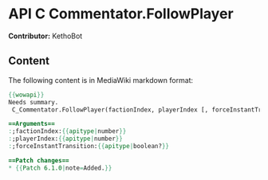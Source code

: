 # API C Commentator.FollowPlayer

**Contributor:** KethoBot

## Content

The following content is in MediaWiki markdown format:

```mediawiki
{{wowapi}}
Needs summary.
 C_Commentator.FollowPlayer(factionIndex, playerIndex [, forceInstantTransition])

==Arguments==
:;factionIndex:{{apitype|number}}
:;playerIndex:{{apitype|number}}
:;forceInstantTransition:{{apitype|boolean?}}

==Patch changes==
* {{Patch 6.1.0|note=Added.}}
```